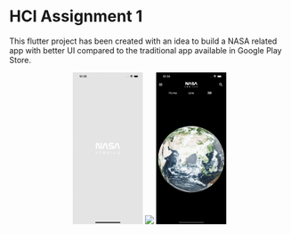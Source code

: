 # HCI Assignment 1

This flutter project has been created with an idea to build a NASA related app with better UI compared to the traditional app available in Google Play Store.

<p float="left" align="center">
  <img src="/gif-1.gif"  width=25%/> 
  <img src="/gif-2.gif"  width=25%/>
  <img src="/image-3.png"  width=25%/>
</p>
